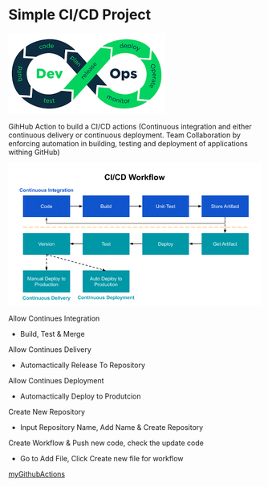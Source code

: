 # Simple CI/CD Project


![devOps](devOps.png)


GihHub Action to build a CI/CD actions
(Continuous integration and either continuous delivery or continuous deployment. Team Collaboration by enforcing automation in building, testing and deployment of applications withing GitHub)


![CI_CD_worflow](CI_CD_worflow.png)



Allow Continues Integration

* Build, Test & Merge


Allow Continues Delivery

* Automactically Release To Repository


Allow Continues Deployment

* Automactically Deploy to Produtcion


Create New Repository

* Input Repository Name, Add Name & Create Repository


Create Workflow & Push new code, check the update code

* Go to Add File, Click Create new file for workflow



[myGithubActions](https://nethanialtan.github.io/myGithubActions/)





